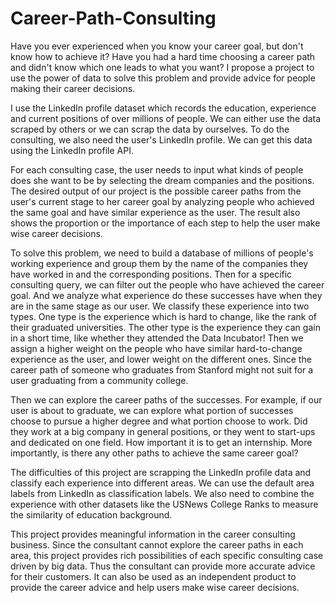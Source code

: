 # Career-Path-Consulting

Have you ever experienced when you know your career goal, but don't know how to achieve it? Have you had a hard time choosing a career path and didn't know which one leads to what you want? I propose a project to use the power of data to solve this problem and provide advice for people making their career decisions.

I use the LinkedIn profile dataset which records the education, experience and current positions of over millions of people. We can either use the data scraped by others or we can scrap the data by ourselves. To do the consulting, we also need the user's LinkedIn profile. We can get this data using the LinkedIn profile API.

For each consulting case, the user needs to input what kinds of people does she want to be by selecting the dream companies and the positions. The desired output of our project is the possible career paths from the user's current stage to her career goal by analyzing people who achieved the same goal and have similar experience as the user. The result also shows the proportion or the importance of each step to help the user make wise career decisions.

To solve this problem, we need to build a database of millions of people's working experience and group them by the name of the companies they have worked in and the corresponding positions. Then for a specific consulting query, we can filter out the people who have achieved the career goal. And we analyze what experience do these successes have when they are in the same stage as our user. We classify these experience into two types. One type is the experience which is hard to change, like the rank of their graduated universities. The other type is the experience they can gain in a short time, like whether they attended the Data Incubator! Then we assign a higher weight on the people who have similar hard-to-change experience as the user, and lower weight on the different ones. Since the career path of someone who graduates from Stanford might not suit for a user graduating from a community college.

Then we can explore the career paths of the successes. For example, if our user is about to graduate, we can explore what portion of successes choose to pursue a higher degree and what portion choose to work. Did they work at a big company in general positions, or they went to start-ups and dedicated on one field.  How important it is to get an internship. More importantly, is there any other paths to achieve the same career goal?

The difficulties of this project are scrapping the LinkedIn profile data and classify each experience into different areas. We can use the default area labels from LinkedIn as classification labels. We also need to combine the experience with other datasets like the USNews College Ranks to measure the similarity of education background.

This project provides meaningful information in the career consulting business. Since the consultant cannot explore the career paths in each area, this project provides rich possibilities of each specific consulting case driven by big data. Thus the consultant can provide more accurate advice for their customers. It can also be used as an independent product to provide the career advice and help users make wise career decisions.
